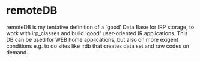 # remoteDB
remoteDB is my tentative definition of a 'good' Data Base for IRP storage, to work with irp_classes and build 'good' user-oriented 
IR applications. 
This DB can be used for WEB home applications, but also on more exigent conditions e.g. to do sites like irdb that creates data set 
and raw codes on demand.


